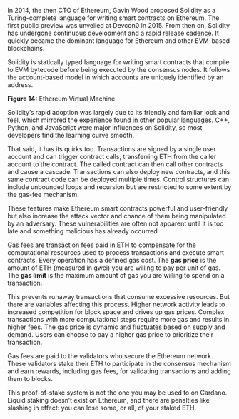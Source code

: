 In 2014, the then CTO of Ethereum, Gavin Wood proposed Solidity as a Turing-complete language for writing smart contracts on Ethereum. The first public preview was unveiled at Devcon0 in 2015. From then on, Solidity has undergone continuous development and a rapid release cadence. It quickly became the dominant language for Ethereum and other EVM-based blockchains.

Solidity is statically typed language for writing smart contracts that compile to EVM bytecode before being executed by the consensus nodes. It follows the account-based model in which accounts are uniquely identified by an address. 

**Figure 14:** Ethereum Virtual Machine 

Solidity’s rapid adoption was largely due to its friendly and familiar look and feel, which mirrored the experience found in other popular languages. C++, Python, and JavaScript were major influences on Solidity, so most developers find the learning curve smooth. 

That said, it has its quirks too. Transactions are signed by a single user account and can trigger contract calls, transferring ETH from the caller account to the contract. The called contract can then call other contracts and cause a cascade. Transactions can also deploy new contracts, and this same contract code can be deployed multiple times. Control structures can include unbounded loops and recursion but are restricted to some extent by the gas-fee mechanism. 

These features make Ethereum smart contracts powerful and user-friendly but also increase the attack vector and chance of them being manipulated by an adversary. These vulnerabilities are often not apparent until it is too late and something malicious has already occurred. 

Gas fees are transaction fees paid in ETH to compensate for the computational resources used to process transactions and execute smart contracts. Every operation has a defined gas cost. The **gas price** is the amount of ETH (measured in gwei) you are willing to pay per unit of gas. The **gas limit** is the maximum amount of gas you are willing to spend on a transaction. 

This prevents runaway transactions that consume excessive resources. But there are variables affecting this process. Higher network activity leads to increased competition for block space and drives up gas prices. Complex transactions with more computational steps require more gas and results in higher fees. The gas price is dynamic and fluctuates based on supply and demand. Users can choose to pay a higher gas price to prioritize their transaction. 

Gas fees are paid to the validators who secure the Ethereum network. These validators stake their ETH to participate in the consensus mechanism and earn rewards, including gas fees, for validating transactions and adding them to blocks. 

This proof-of-stake system is not the one you may be used to on Cardano. Liquid staking doesn’t exist on Ethereum, and there are penalties like slashing in effect: you can lose some, or all, of your staked ETH. 
